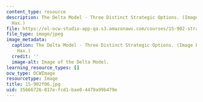 ```yaml
---
content_type: resource
description: The Delta Model - Three Distinct Strategic Options. (Image by Prof. Arnoldo
  Hax.)
file: https://ol-ocw-studio-app-qa.s3.amazonaws.com/courses/15-902-strategic-management-i-fall-2006/35666726017efcd1bae04479a99b479e_15-902f06.jpg
file_type: image/jpeg
image_metadata:
  caption: The Delta Model - Three Distinct Strategic Options. (Image by Prof. Arnoldo
    Hax.)
  credit: ''
  image-alt: Image of the Delta Model.
learning_resource_types: []
ocw_type: OCWImage
resourcetype: Image
title: 15-902f06.jpg
uid: 35666726-017e-fcd1-bae0-4479a99b479e
---
```

